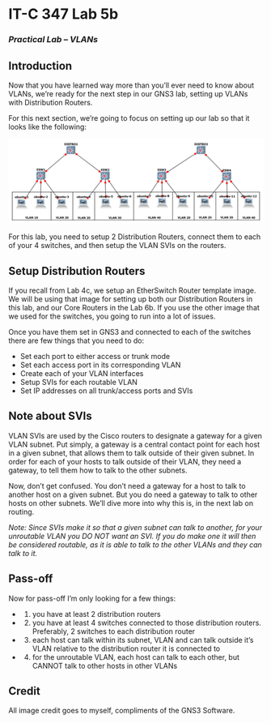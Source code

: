 # IT-C 347 Lab 5b
### *Practical Lab – VLANs*
## Introduction

Now that you have learned way more than you’ll ever need to know about VLANs, we’re ready for the next step in our GNS3 lab, setting up VLANs with Distribution Routers.

For this next section, we’re going to focus on setting up our lab so that it looks like the following:

![Completed Lab 5](/assets/images/gns3/Lab-5.png "Completed Lab 5")

For this lab, you need to setup 2 Distribution Routers, connect them to each of your 4 switches, and then setup the VLAN SVIs on the routers.  

## Setup Distribution Routers

If you recall from Lab 4c, we setup an EtherSwitch Router template image. We will be using that image for setting up both our Distribution Routers in this lab, and our Core Routers in the Lab 6b. If you use the other image that we used for the switches, you going to run into a lot of issues. 

Once you have them set in GNS3 and connected to each of the switches there are few things that you need to do:
-	Set each port to either access or trunk mode
-	Set each access port in its corresponding VLAN
-	Create each of your VLAN interfaces
-	Setup SVIs for each routable VLAN 
-	Set IP addresses on all trunk/access ports and SVIs

## Note about SVIs

VLAN SVIs are used by the Cisco routers to designate a gateway for a given VLAN subnet. Put simply, a gateway is a central contact point for each host in a given subnet, that allows them to talk outside of their given subnet. In order for each of your hosts to talk outside of their VLAN, they need a gateway, to tell them how to talk to the other subnets. 

Now, don’t get confused. You don’t need a gateway for a host to talk to another host on a given subnet. But you do need a gateway to talk to other hosts on other subnets. We’ll dive more into why this is, in the next lab on routing. 

*Note: Since SVIs make it so that a given subnet can talk to another, for your unroutable VLAN you DO NOT want an SVI. If you do make one it will then be considered routable, as it is able to talk to the other VLANs and they can talk to it.*

## Pass-off

Now for pass-off I’m only looking for a few things:
-	1) you have at least 2 distribution routers
-	2) you have at least 4 switches connected to those distribution routers. Preferably, 2 switches to each distribution router
-	3) each host can talk within its subnet, VLAN and can talk outside it’s VLAN relative to the distribution router it is connected to
-	4) for the unroutable VLAN, each host can talk to each other, but CANNOT talk to other hosts in other VLANs

## Credit

All image credit goes to myself, compliments of the GNS3 Software.

